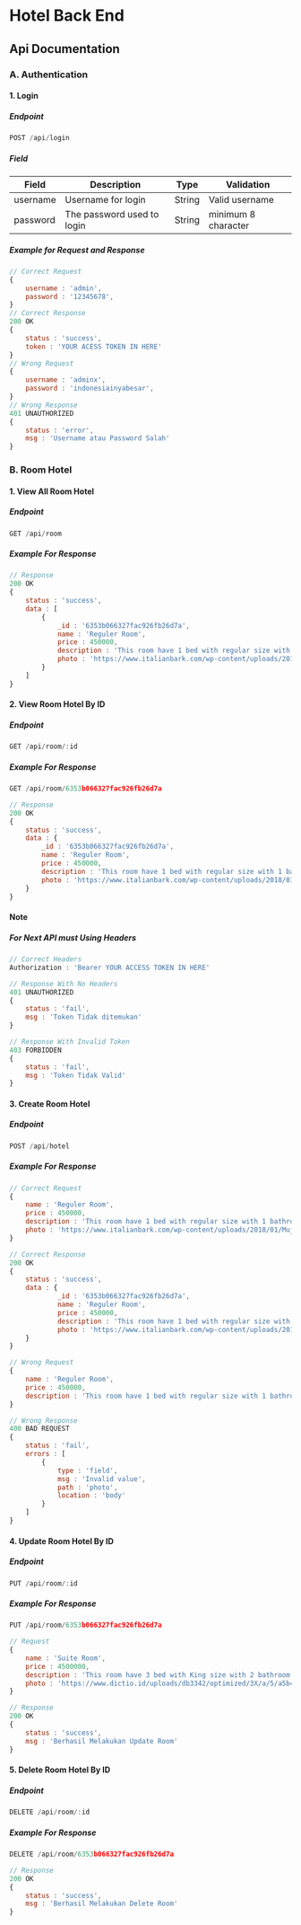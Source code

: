 # Hotel Back End

## Api Documentation

### A. Authentication

#### 1. Login

##### Endpoint

```Javascript
POST /api/login
```

##### Field

| Field           | Description                         | Type   | Validation                        |
| --------------- | ----------------------------------- | ------ | --------------------------------- |
| username           | Username for login           | String | Valid username                       |
| password        | The password used to login       | String | minimum 8 character               |

##### Example for Request and Response

```Javascript
// Correct Request
{
    username : 'admin',
    password : '12345678',
}
// Correct Response
200 OK
{
    status : 'success',
    token : 'YOUR ACESS TOKEN IN HERE'
}
// Wrong Request
{
    username : 'adminx',
    password : 'indonesiainyabesar',
}
// Wrong Response
401 UNAUTHORIZED
{
    status : 'error',
    msg : 'Username atau Password Salah'
}
```

### B. Room Hotel

#### 1. View All Room Hotel

##### Endpoint

```Javascript
GET /api/room
```

##### Example For Response

```Javascript
// Response
200 OK
{
    status : 'success',
    data : [
        {
            _id : '6353b066327fac926fb26d7a',
            name : 'Reguler Room',
            price : 450000,
            description : 'This room have 1 bed with regular size with 1 bathroom',
            photo : 'https://www.italianbark.com/wp-content/uploads/2018/01/Muji-Hotel-Shenzhen-02-hotel-room-design-trends-italianbark-.jpg'
        }
    ]
}
```

#### 2. View Room Hotel By ID 

##### Endpoint

```Javascript
GET /api/room/:id
```

##### Example For Response


```Javascript
GET /api/room/6353b066327fac926fb26d7a

// Response
200 OK
{
    status : 'success',
    data : {
        _id : '6353b066327fac926fb26d7a',
        name : 'Reguler Room',
        price : 450000,
        description : 'This room have 1 bed with regular size with 1 bathroom',
        photo : 'https://www.italianbark.com/wp-content/uploads/2018/01/Muji-Hotel-Shenzhen-02-hotel-room-design-trends-italianbark-.jpg'
    }
}
```
#### Note

##### For Next API must Using Headers

```Javascript
// Correct Headers
Authorization : 'Bearer YOUR ACCESS TOKEN IN HERE'

// Response With No Headers
401 UNAUTHORIZED
{
    status : 'fail',
    msg : 'Token Tidak ditemukan'
}

// Response With Invalid Token
403 FORBIDDEN
{
    status : 'fail',
    msg : 'Token Tidak Valid'
}
```

#### 3. Create Room Hotel

##### Endpoint

```Javascript
POST /api/hotel
```

##### Example For Response

```Javascript
// Correct Request
{
    name : 'Reguler Room',
    price : 450000,
    description : 'This room have 1 bed with regular size with 1 bathroom',
    photo : 'https://www.italianbark.com/wp-content/uploads/2018/01/Muji-Hotel-Shenzhen-02-hotel-room-design-trends-italianbark-.jpg'
}

// Correct Response
200 OK
{
    status : 'success',
    data : {
            _id : '6353b066327fac926fb26d7a',
            name : 'Reguler Room',
            price : 450000,
            description : 'This room have 1 bed with regular size with 1 bathroom',
            photo : 'https://www.italianbark.com/wp-content/uploads/2018/01/Muji-Hotel-Shenzhen-02-hotel-room-design-trends-italianbark-.jpg'
    }
}

// Wrong Request
{
    name : 'Reguler Room',
    price : 450000,
    description : 'This room have 1 bed with regular size with 1 bathroom',
}

// Wrong Response
400 BAD REQUEST
{
    status : 'fail',
    errors : [
        {
            type : 'field',
            msg : 'Invalid value',
            path : 'photo',
            location : 'body'
        }
    ]
}
```

#### 4. Update Room Hotel By ID 

##### Endpoint

```Javascript
PUT /api/room/:id
```

##### Example For Response


```Javascript
PUT /api/room/6353b066327fac926fb26d7a

// Request
{
    name : 'Suite Room',
    price : 4500000,
    description : 'This room have 3 bed with King size with 2 bathroom with a bathub',
    photo : 'https://www.dictio.id/uploads/db3342/optimized/3X/a/5/a5b4002e3a69d1c79852aa0030991fafc53797a1_2_1035x525.jpeg'
}

// Response
200 OK
{
    status : 'success',
    msg : 'Berhasil Melakukan Update Room'
}
```

#### 5. Delete Room Hotel By ID 

##### Endpoint

```Javascript
DELETE /api/room/:id
```

##### Example For Response


```Javascript
DELETE /api/room/6353b066327fac926fb26d7a

// Response
200 OK
{
    status : 'success',
    msg : 'Berhasil Melakukan Delete Room'
}
```